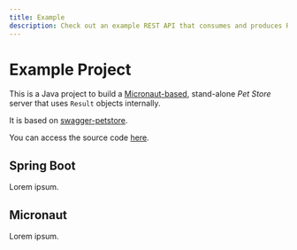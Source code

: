 ```yaml
---
title: Example
description: Check out an example REST API that consumes and produces Result objects
---
```


# Example Project

This is a Java project to build a [Micronaut-based](https://micronaut.io/), stand-alone _Pet Store_ server that uses `Result` objects internally.

It is based on [swagger-petstore](https://github.com/swagger-api/swagger-petstore).

You can access the source code [here](https://github.com/leakyabstractions/result-example).

## Spring Boot

Lorem ipsum.

## Micronaut

Lorem ipsum.
